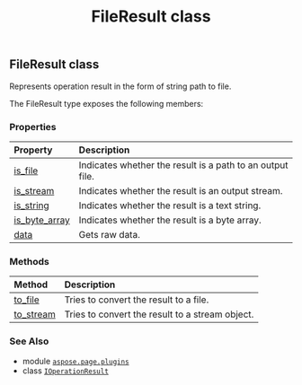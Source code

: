 ﻿---
title: FileResult class
second_title: Aspose.Page for Python via .NET API References
description: 
type: docs
weight: 40
url: /python-net/aspose.page.plugins/fileresult/
is_root: false
---

## FileResult class

Represents operation result in the form of string path to file.



The FileResult type exposes the following members:

### Properties
| Property | Description |
| :- | :- |
| [is_file](/page/python-net/aspose.page.plugins/fileresult/is_file) | Indicates whether the result is a path to an output file. |
| [is_stream](/page/python-net/aspose.page.plugins/fileresult/is_stream) | Indicates whether the result is an output stream. |
| [is_string](/page/python-net/aspose.page.plugins/fileresult/is_string) | Indicates whether the result is a text string. |
| [is_byte_array](/page/python-net/aspose.page.plugins/fileresult/is_byte_array) | Indicates whether the result is a byte array. |
| [data](/page/python-net/aspose.page.plugins/fileresult/data) | Gets raw data. |


### Methods
| Method | Description |
| :- | :- |
| [to_file](/page/python-net/aspose.page.plugins/fileresult/to_file/#) | Tries to convert the result to a file. |
| [to_stream](/page/python-net/aspose.page.plugins/fileresult/to_stream/#) | Tries to convert the result to a stream object. |



### See Also
* module [`aspose.page.plugins`](..)
* class [`IOperationResult`](/page/python-net/aspose.page.plugins/ioperationresult)
